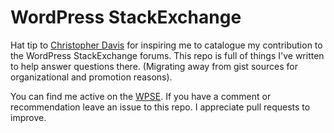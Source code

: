 WordPress StackExchange
=========

Hat tip to [Christopher Davis](https://github.com/chrisguitarguy/WPSE-Plugins) for inspiring me to catalogue my contribution to the WordPress StackExchange forums. This repo is full of things I've written to help answer questions there. (Migrating away from gist sources for organizational and promotion reasons).

You can find me active on the [WPSE](http://wordpress.stackexchange.com/users/28798/codearachnid). If you have a comment or recommendation leave an issue to this repo. I appreciate pull requests to improve.
